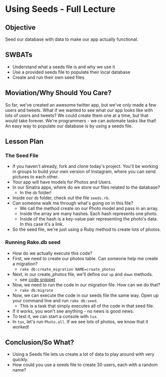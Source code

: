 # Using Seeds - Full Lecture

## Objective

Seed our database with data to make our app actually functional. 

## SWBATs

+ Understand what a seeds file is and why we use it
+ Use a provided seeds file to populate their local database
+ Create and run their own seed files

## Moviation/Why Should You Care? 

So far, we've created an awesome twitter app, but we've only made a few users and tweets. What if we wanted to see what our app looks like with lots of users and tweets? We could create them one at a time, but that would take forever. We're programmers - we can automate tasks like that! An easy way to populate our database is by using a seeds file. 

## Lesson Plan

### The Seed File

+ If you haven't already, fork and clone today's project. You'll be working in groups to build your own version of Instagram, where you can send pictures to each other. 
+ Your app will have models for Photos and Users. 
+ In our Sinatra apps, where do we store our files related to the database?
	* In the `db` folder!
+ Inside our `db` folder, check out the file `seeds.rb`. 
+ Can someone walk me through what's going on in this file? 
	* We call the method create on our Photo model and pass in an array. 
	* Inside the array are many hashes. Each hash represents one photo. 
	* Inside of the hash is a key-value pair representing the photo's data. In this case it's a link.
+ So the seed file, we're just using a Ruby method to create lots of photos. 

### Running Rake.db seed

+ How do we actually execute this code?
+ First, we need to create our photos table. Can someone help me create a migration? 
	* `rake db:create_migration NAME=create_photos`
+ Next, in our create_photos file, we'll define our `up` and `down` methods. 
	* see [code snippet](./code-snippets.md)
+ Now, we need to run the code in our migration file. How can we do that?
	* `rake db:migrate`
+ Now, we can execute the code in our seeds file the same way. Open up your command line and run `rake db:seed`. 
	* This is a task that simply executes all of the code in that seed file. 
+ If it works, you won't see anything - no news is good news. 
+ To test it, we can start a console with `tux`. 
+ In `tux`, let's run `Photo.all`. If we see lots of photos, we know that it worked! 

## Conclusion/So What?

+ Using a Seeds file lets us create a lot of data to play around with very quickly. 
+ How could you use a seeds file to create 30 users, each with a random name? 